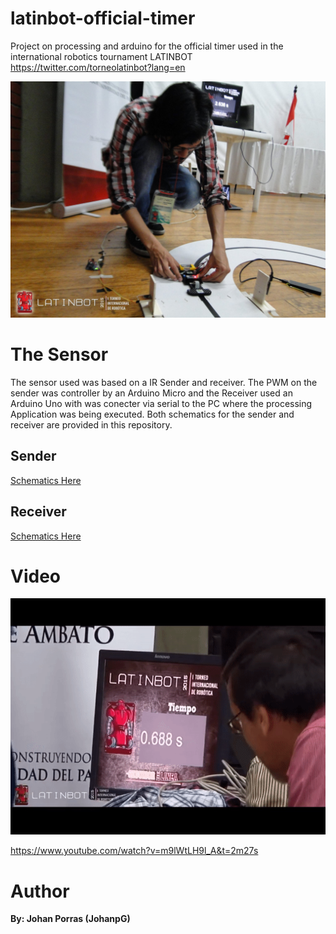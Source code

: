 # latinbot-official-timer
Project on processing and arduino for the official timer used in the international robotics tournament LATINBOT https://twitter.com/torneolatinbot?lang=en

![alt text](https://github.com/JohanpG/latinbot-official-timer/blob/master/Media/Latinbot_timer.jpg)

# The Sensor

The sensor used was based on a IR Sender and receiver. The PWM on the sender was controller by an Arduino Micro and the Receiver used an Arduino Uno with was conecter via serial to the PC where the processing Application was being executed. Both schematics for the sender and receiver are provided in this repository.

## Sender

[Schematics Here](https://github.com/JohanpG/latinbot-official-timer/blob/master/Schematics/sender.pdf)


## Receiver

[Schematics Here](https://github.com/JohanpG/latinbot-official-timer/blob/master/Schematics/receiver.pdf)
  
# Video

![alt text](https://github.com/JohanpG/latinbot-official-timer/blob/master/Media/LatinBotTimer.gif)

https://www.youtube.com/watch?v=m9lWtLH9l_A&t=2m27s

# Author

**By: Johan Porras (JohanpG)**
